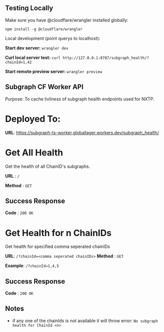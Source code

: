 ## Testing Locally

Make sure you have @cloudflare/wrangler installed globally:

`npm install -g @cloudflare/wrangler`

Local development (point querys to localhost):

**Start dev server:**
`wrangler dev`

**Curl local server test:**
`curl http://127.0.0.1:8787/subgraph_health/?chainId=1,42`

**Start remote preview server:**
`wrangler preview`


## Subgraph CF Worker API
Purpose: To cache livliness of subgraph health endpoints used for NXTP.

# Deployed To:
**URL**:  https://subgraph-ts-worker.globallager.workers.dev/subgraph_health/

# Get All Health

Get the health of all ChainID's subgraphs.

**URL** : `/`

**Method** : `GET`

## Success Response

**Code** : `200 OK`


# Get Health for n ChainIDs

Get health for specified comma seperated chainIDs

**URL**: `/?chainId=<comma seperated chainIDs>`
**Method** : `GET`

**Example**:
`/?chainId=1,4,5`

## Success Response

**Code** : `200 OK`


## Notes

* if any one of the chainIds is not available it will throw error: `No subgraph health for ChainId <n>`
